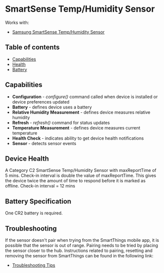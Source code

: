 # SmartSense Temp/Humidity Sensor



Works with: 

* [Samsung SmartSense Temp/Humidity Sensor](https://shop.smartthings.com/#!/products/smartsense-temp-humidity-sensor)

## Table of contents

* [Capabilities](#capabilities)
* [Health](#device-health)
* [Battery](#battery-specification)

## Capabilities

* **Configuration** - _configure()_ command called when device is installed or device preferences updated
* **Battery** - defines device uses a battery
* **Relative Humidity Measurement** - defines device measures relative humidity
* **Refresh** - _refresh()_ command for status updates
* **Temperature Measurement** - defines device measures current temperature
* **Health Check** - indicates ability to get device health notifications
* **Sensor** - detects sensor events

## Device Health

A Category C2 SmartSense Temp/Humidity Sensor with maxReportTime of 5 mins.
Check-in interval is double the value of maxReportTime. 
This gives the device twice the amount of time to respond before it is marked as offline.
Check-in interval = 12 mins

## Battery Specification

One CR2 battery is required.

## Troubleshooting

If the sensor doesn't pair when trying from the SmartThings mobile app, it is possible that the sensor is out of range.
Pairing needs to be tried by placing the sensor closer to the hub.
Instructions related to pairing, resetting and removing the sensor from SmartThings can be found in the following link:
* [Troubleshooting Tips](https://support.smartthings.com/hc/en-us/articles/203040294)